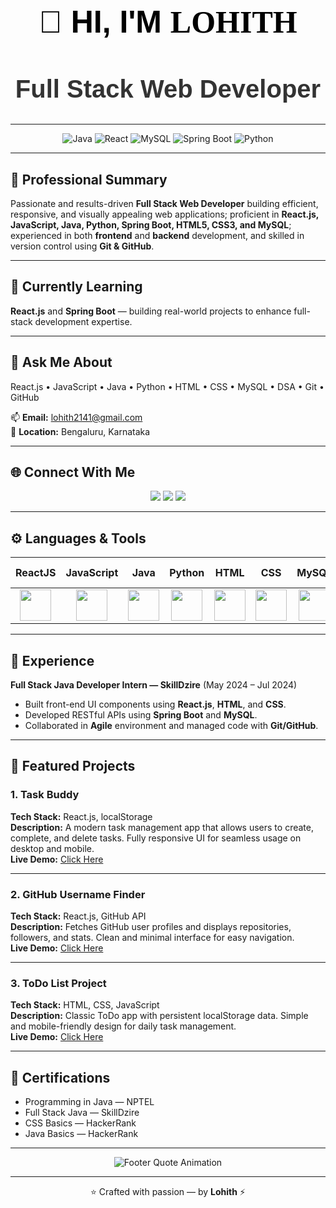 <!-- README.md for GitHub profile: Lohith -->
<!-- 🧠 Clean & Professional GitHub Profile README -->
<br>
<br>
<br>

<div align="center"> 
  <h1 style="font-family: 'Cursive', 'Poppins', sans-serif; font-size: 50px; font-weight: 800; color: #000000;">
    👋 HI, I'M <span style="font-family: 'Brush Script MT', cursive;">LOHITH</span>
  </h1>
  <h2 style="font-family: 'Poppins', sans-serif; font-size: 40px; font-weight: 600; color: #333333;"> Full Stack Web Developer </h2> 
</div>



---

<p align="center">
  <img src="https://img.shields.io/badge/Java-%23ED8B00?style=for-the-badge&logo=java&logoColor=white" alt="Java"/>
  <img src="https://img.shields.io/badge/React-%2361DAFB?style=for-the-badge&logo=react&logoColor=black" alt="React"/>
  <img src="https://img.shields.io/badge/MySQL-%2300f?style=for-the-badge&logo=mysql&logoColor=white" alt="MySQL"/>
  <img src="https://img.shields.io/badge/Spring%20Boot-%236DB33F?style=for-the-badge&logo=spring&logoColor=white" alt="Spring Boot"/>
  <img src="https://img.shields.io/badge/Python-%2314354C?style=for-the-badge&logo=python&logoColor=white" alt="Python"/>
</p>

---

## 🧠 Professional Summary
Passionate and results-driven **Full Stack Web Developer** building efficient, responsive, and visually appealing web applications; proficient in **React.js, JavaScript, Java, Python, Spring Boot, HTML5, CSS3, and MySQL**; experienced in both **frontend** and **backend** development, and skilled in version control using **Git & GitHub**.

---

## 🌱 Currently Learning
**React.js** and **Spring Boot** — building real-world projects to enhance full-stack development expertise.

---

## 💬 Ask Me About
React.js • JavaScript • Java • Python • HTML • CSS • MySQL • DSA • Git • GitHub  

📫 **Email:** [lohith2141@gmail.com](mailto:lohith2141@gmail.com)  
📍 **Location:** Bengaluru, Karnataka  

---

## 🌐 Connect With Me
<p align="center">
  <a href="https://github.com/Lohith" target="_blank"><img src="https://img.shields.io/badge/GitHub-181717?style=for-the-badge&logo=github&logoColor=white"></a>
  <a href="https://www.linkedin.com/in/lohithofficial7" target="_blank"><img src="https://img.shields.io/badge/LinkedIn-%230077B5?style=for-the-badge&logo=linkedin&logoColor=white"></a>
  <a href="https://www.instagram.com/lohithofficial7_" target="_blank"><img src="https://img.shields.io/badge/Instagram-%23E4405F?style=for-the-badge&logo=instagram&logoColor=white"></a>
</p>

---

## ⚙️ Languages & Tools

| ReactJS | JavaScript | Java | Python | HTML | CSS | MySQL | Spring Boot | Git | GitHub |
|:-------:|:----------:|:----:|:------:|:---:|:---:|:----:|:-----------:|:--:|:------:|
| <img src="https://skillicons.dev/icons?i=react" width="50"/> | <img src="https://skillicons.dev/icons?i=js" width="50"/> | <img src="https://skillicons.dev/icons?i=java" width="50"/> | <img src="https://skillicons.dev/icons?i=python" width="50"/> | <img src="https://skillicons.dev/icons?i=html" width="50"/> | <img src="https://skillicons.dev/icons?i=css" width="50"/> | <img src="https://skillicons.dev/icons?i=mysql" width="50"/> | <img src="https://skillicons.dev/icons?i=spring" width="50"/> | <img src="https://skillicons.dev/icons?i=git" width="50"/> | <img src="https://skillicons.dev/icons?i=github" width="50"/> |

---

## 💼 Experience
**Full Stack Java Developer Intern — SkillDzire** (May 2024 – Jul 2024)  
- Built front-end UI components using **React.js**, **HTML**, and **CSS**.  
- Developed RESTful APIs using **Spring Boot** and **MySQL**.  
- Collaborated in **Agile** environment and managed code with **Git/GitHub**.

---

## 🚀 Featured Projects

### 1. Task Buddy
**Tech Stack:** React.js, localStorage  
**Description:** A modern task management app that allows users to create, complete, and delete tasks. Fully responsive UI for seamless usage on desktop and mobile.  
**Live Demo:** [Click Here](https://lohithofficial.github.io/TaskBuddy-Project/)

---

### 2. GitHub Username Finder
**Tech Stack:** React.js, GitHub API  
**Description:** Fetches GitHub user profiles and displays repositories, followers, and stats. Clean and minimal interface for easy navigation.  
**Live Demo:** [Click Here](https://lohithofficial.github.io/Github-username-project/)

---

### 3. ToDo List Project
**Tech Stack:** HTML, CSS, JavaScript  
**Description:** Classic ToDo app with persistent localStorage data. Simple and mobile-friendly design for daily task management.  
**Live Demo:** [Click Here](https://lohithofficial.github.io/ToDo-List-Project/)

---

## 🧾 Certifications
- Programming in Java — NPTEL  
- Full Stack Java — SkillDzire  
- CSS Basics — HackerRank  
- Java Basics — HackerRank  

---

<p align="center">
  <img src="https://readme-typing-svg.herokuapp.com?font=Poppins&size=20&color=FF8C00&center=true&vCenter=true&width=600&lines=“Code+is+like+humor.+When+you+have+to+explain+it,+it's+bad.”;~Lohith+💻" alt="Footer Quote Animation"/>
</p>

---

<p align="center">⭐ Crafted with passion — by <strong>Lohith</strong> ⚡</p>
